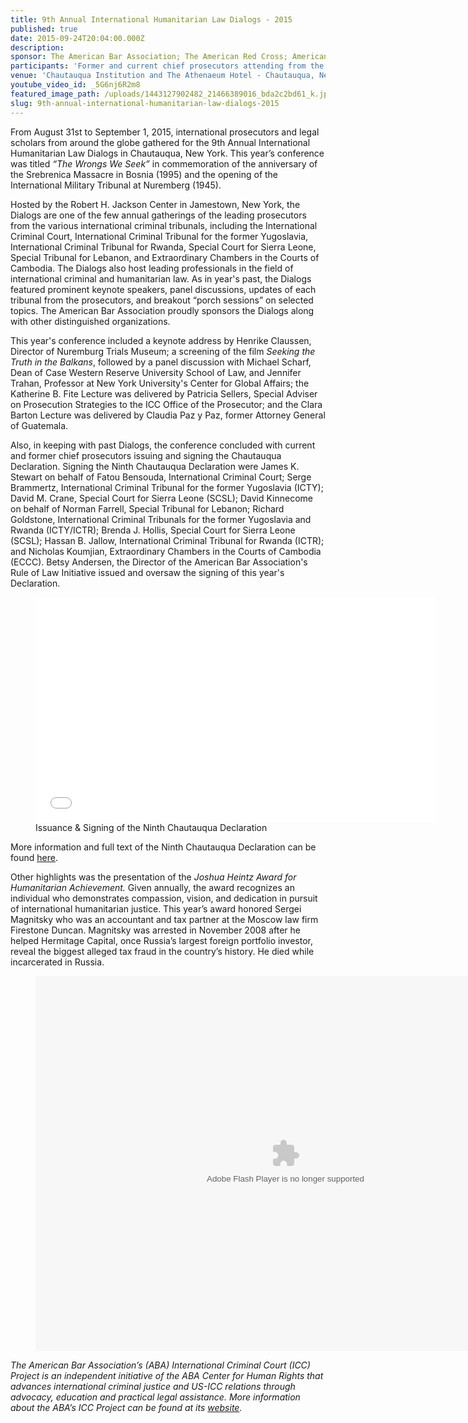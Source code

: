 ```yaml
---
title: 9th Annual International Humanitarian Law Dialogs - 2015
published: true
date: 2015-09-24T20:04:00.000Z
description:
sponsor: The American Bar Association; The American Red Cross; American Society of International Law; Case Western Reserve University School of Law; The Chautauqua Institution; Impunity Watch; intlawgrrl;International Bar Association; NYU Center for Global Affairs; The Planethood Foundation; The Robert H. Jackson Center; Syracuse University College of Law; Whitney R. Harris World Law Institute at Washington University School of Law; in association with the United States Holocaust Memorial Museum
participants: 'Former and current chief prosecutors attending from the International Criminal Court, International Criminal Tribunal for the former Yugoslavia, International Criminal Tribunal for Rwanda, Special Court for Sierre Leone, and the Extraordinary Chambers in the Courts of Cambodia.'
venue: 'Chautauqua Institution and The Athenaeum Hotel - Chautauqua, New York'
youtube_video_id: _5G6nj6R2m8
featured_image_path: /uploads/1443127902482_21466389016_bda2c2bd61_k.jpg
slug: 9th-annual-international-humanitarian-law-dialogs-2015
---
```



From August 31st to September 1, 2015, international prosecutors and legal scholars from around the globe gathered for the 9th Annual International Humanitarian Law Dialogs in Chautauqua, New York. This year’s conference was titled *“The Wrongs We Seek”* in commemoration of the anniversary of the Srebrenica Massacre in Bosnia (1995) and the opening of the International Military Tribunal at Nuremberg (1945).

Hosted by the Robert H. Jackson Center in Jamestown, New York, the Dialogs are one of the few annual gatherings of the leading prosecutors from the various international criminal tribunals, including the International Criminal Court, International Criminal Tribunal for the former Yugoslavia, International Criminal Tribunal for Rwanda, Special Court for Sierra Leone, Special Tribunal for Lebanon, and Extraordinary Chambers in the Courts of Cambodia. The Dialogs also host leading professionals in the field of international criminal and humanitarian law. As in year's past, the Dialogs featured prominent keynote speakers, panel discussions, updates of each tribunal from the prosecutors, and breakout “porch sessions” on selected topics. The American Bar Association proudly sponsors the Dialogs along with other distinguished organizations.



This year's conference included a keynote address by Henrike Claussen, Director of Nuremburg Trials Museum; a screening of the film *Seeking the Truth in the Balkans*, followed by a panel discussion with Michael Scharf, Dean of Case Western Reserve University School of Law, and Jennifer Trahan, Professor at New York University's Center for Global Affairs; the Katherine B. Fite Lecture was delivered by Patricia Sellers, Special Adviser on Prosecution Strategies to the ICC Office of the Prosecutor; and the Clara Barton Lecture was delivered by Claudia Paz y Paz, former Attorney General of Guatemala.

Also, in keeping with past Dialogs, the conference concluded with current and former chief prosecutors issuing and signing the Chautauqua Declaration. Signing the Ninth Chautauqua Declaration were James K. Stewart on behalf of Fatou Bensouda, International Criminal Court; Serge Brammertz, International Criminal Tribunal for the former Yugoslavia (ICTY); David M. Crane, Special Court for Sierra Leone (SCSL); David Kinnecome on behalf of Norman Farrell, Special Tribunal for Lebanon; Richard Goldstone, International Criminal Tribunals for the former Yugoslavia and Rwanda (ICTY/ICTR); Brenda J. Hollis, Special Court for Sierra Leone (SCSL); Hassan B. Jallow, International Criminal Tribunal for Rwanda (ICTR); and Nicholas Koumjian, Extraordinary Chambers in the Courts of Cambodia (ECCC). Betsy Andersen, the Director of the American Bar Association's Rule of Law Initiative issued and oversaw the signing of this year's Declaration.

<figure data-type="video"><iframe width="640" height="360" class="embedly-embed" src="//cdn.embedly.com/widgets/media.html?src=https%3A%2F%2Fwww.youtube.com%2Fembed%2F2KwihvVJn7k%3Ffeature%3Doembed&amp;url=https%3A%2F%2Fwww.youtube.com%2Fwatch%3Fv%3D2KwihvVJn7k&amp;image=https%3A%2F%2Fi.ytimg.com%2Fvi%2F2KwihvVJn7k%2Fhqdefault.jpg&amp;key=31a2d8b5de5447f0b129e81f50af7b5b&amp;type=text%2Fhtml&amp;schema=youtube" frameborder="0" scrolling="no" allowfullscreen=""></iframe><figcaption>Issuance &amp; Signing of the Ninth Chautauqua Declaration</figcaption></figure>

More information and full text of the Ninth Chautauqua Declaration can be found [<u>here</u>](https://www.roberthjackson.org/article/9th-annual-law-dialogs-signing-of-the-chautauqua-declaration/ "dialogs").

Other highlights was the presentation of the *Joshua Heintz Award for Humanitarian Achievement.* Given annually, the award recognizes an individual who demonstrates compassion, vision, and dedication in pursuit of international humanitarian justice. This year’s award honored Sergei Magnitsky who was an accountant and tax partner at the Moscow law firm Firestone Duncan. Magnitsky was arrested in November 2008 after he helped Hermitage Capital, once Russia’s largest foreign portfolio investor, reveal the biggest alleged tax fraud in the country’s history. He died while incarcerated in Russia.

<figure data-type="embed"><object height="600" width="800"><param name="flashvars" value="offsite=true&amp;lang=en-us&amp;page_show_url=%2Fphotos%2F126209453%40N05%2Fsets%2F72157658332054450%2Fshow%2F&amp;page_show_back_url=%2Fphotos%2F126209453%40N05%2Fsets%2F72157658332054450%2F&amp;set_id=72157658332054450&amp;jump_to=" /><param name="movie" value="https://www.flickr.com/apps/slideshow/show.swf?v=237555616" /><param name="allowFullScreen" value="true" /><embed type="application/x-shockwave-flash" height="600" width="800" allowfullscreen="true" flashvars="offsite=true&amp;lang=en-us&amp;page_show_url=%2Fphotos%2F126209453%40N05%2Fsets%2F72157658332054450%2Fshow%2F&amp;page_show_back_url=%2Fphotos%2F126209453%40N05%2Fsets%2F72157658332054450%2F&amp;set_id=72157658332054450&amp;jump_to=" src="https://www.flickr.com/apps/slideshow/show.swf?v=237555616" /></object></figure>

*The American Bar Association’s (ABA) International Criminal Court (ICC) Project is an independent initiative of the ABA Center for Human Rights that advances international criminal justice and US-ICC relations through advocacy, education and practical legal assistance. More information about the ABA’s ICC Project can be found at its&nbsp;[website](https://www.aba-icc.org/).*